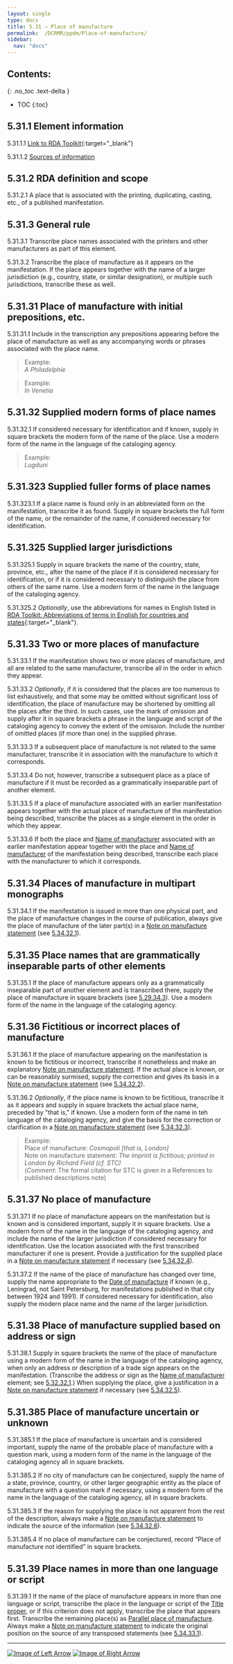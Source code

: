 ```yaml
---
layout: single
type: docs
title: 5.31 — Place of manufacture
permalink:  /DCRMR/ppdm/Place-of-manufacture/
sidebar:
  nav: "docs"
---
```


## Contents:
{: .no_toc .text-delta }

- TOC
{:toc}

## 5.31.1 Element information

<a name="5.31.1.1">5.31.1.1</a> [Link to RDA Toolkit](https://beta.rdatoolkit.org/Content/Index?externalId=en-US_ala-d9676281-26fe-3751-ae5a-d45689d80171){:target="_blank"}

<a name="5.31.1.2">5.31.1.2</a> [Sources of information](/DCRMR/ppdm/#5011-sources-of-information)

## 5.31.2 RDA definition and scope

<a name="5.31.2.1">5.31.2.1</a> A place that is associated with the printing, duplicating, casting, etc., of a published manifestation.

## 5.31.3 General rule

<a name="5.31.3.1">5.31.3.1</a> Transcribe place names associated with the printers and other manufacturers as part of this element.

<a name="5.31.3.2">5.31.3.2</a> Transcribe the place of manufacture as it appears on the manifestation. If the place appears together with the name of a larger jurisdiction (e.g., country, state, or similar designation), or multiple such jurisdictions, transcribe these as well.

## 5.31.31 Place of manufacture with initial prepositions, etc.

<a name="5.31.31.1">5.31.31.1</a> Include in the transcription any prepositions appearing before the place of manufacture as well as any accompanying words or phrases associated with the place name.

>Example:  
><CITE>A Philadelphie</CITE>

>Example:  
><CITE>In Venetia</CITE>

## 5.31.32 Supplied modern forms of place names

<a name="5.31.32.1">5.31.32.1</a> If considered necessary for identification and if known, supply in square brackets the modern form of the name of the place. Use a modern form of the name in the language of the cataloging agency.

>Example:  
><CITE>Lugduni</CITE>

## 5.31.323 Supplied fuller forms of place names 

<a name="5.31.323.1">5.31.323.1</a>  If a place name is found only in an abbreviated form on the manifestation, transcribe it as found. Supply in square brackets the full form of the name, or the remainder of the name, if considered necessary for identification.

## 5.31.325 Supplied larger jurisdictions

<a name="5.31.325.1">5.31.325.1</a> Supply in square brackets the name of the country, state, province, etc., after the name of the place if it is considered necessary for identification, or if it is considered necessary to distinguish the place from others of the same name. Use a modern form of the name in the language of the cataloging agency. 

<a name="5.31.325.2">5.31.325.2</a> *Optionally*, use the abbreviations for names in English listed in [RDA Toolkit: Abbreviations of terms in English for countries and states](https://beta.rdatoolkit.org/Resource/Index?externalId=en-US_ala-d2830026-0cec-3123-ab3c-9214bdada254){:target="_blank"}. 

## 5.31.33 Two or more places of manufacture

<a name="5.31.33.1">5.31.33.1</a> If the manifestation shows two or more places of manufacture, and all are related to the same manufacturer, transcribe all in the order in which they appear.

<a name="5.31.33.2">5.31.33.2</a> *Optionally*, if it is considered that the places are too numerous to list exhaustively, and that some may be omitted without significant loss of identification, the place of manufacture may be shortened by omitting all the places after the third. In such cases, use the mark of omission and supply after it in square brackets a phrase in the language and script of the cataloging agency to convey the extent of the omission. Include the number of omitted places (if more than one) in the supplied phrase.

<a name="5.31.33.3">5.31.33.3</a> If a subsequent place of manufacture is not related to the same manufacturer, transcribe it in association with the manufacture to which it corresponds.

<a name="5.31.33.4">5.31.33.4</a> Do not, however, transcribe a subsequent place as a place of manufacture if it must be recorded as a grammatically inseparable part of another element.

<a name="5.31.33.5">5.31.33.5</a> If a place of manufacture associated with an earlier manifestation appears together with the actual place of manufacture of the manifestation being described, transcribe the places as a single element in the order in which they appear.

<a name="5.31.33.6">5.31.33.6</a> If both the place and [Name of manufacturer](/DCRMR/ppdm/Name-of-manufacturer/) associated with an earlier manifestation appear together with the place and [Name of manufacturer](/DCRMR/ppdm/Name-of-manufacturer/) of the manifestation being described, transcribe each place with the manufacturer to which it corresponds.

## 5.31.34 Places of manufacture in multipart monographs

<a name="5.31.34.1">5.31.34.1</a> If the manifestation is issued in more than one physical part, and the place of manufacture changes in the course of publication, always give the place of manufacture of the later part(s) in a [Note on manufacture statement](/DCRMR/ppdm/Note-on-manufacture-statement/) (see [5.34.32.1](/DCRMR/ppdm/Note-on-manufacture-statement/#5.34.32.1)).

## 5.31.35 Place names that are grammatically inseparable parts of other elements 

<a name="5.31.35.1">5.31.35.1</a> If the place of manufacture appears only as a grammatically inseparable part of another element and is transcribed there, supply the place of manufacture in square brackets (see [5.29.34.3](/DCRMR/ppdm/Manufacture-statement/#5.29.34.3)). Use a modern form of the name in the language of the cataloging agency.

## 5.31.36 Fictitious or incorrect places of manufacture

<a name="5.31.36.1">5.31.36.1</a> If the place of manufacture appearing on the manifestation is known to be fictitious or incorrect, transcribe it nonetheless and make an explanatory [Note on manufacture statement](/DCRMR/ppdm/Note-on-manufacture-statement/). If the actual place is known, or can be reasonably surmised, supply the correction and gives its basis in a [Note on manufacture statement](/DCRMR/ppdm/Note-on-manufacture-statement/) (see [5.34.32.2](/DCRMR/ppdm/Note-on-manufacture-statement/#5.34.32.2)).

<a name="5.31.36.2">5.31.36.2</a> *Optionally*, if the place name is known to be fictitious, transcribe it as it appears and supply in square brackets the actual place name, preceded by "that is," if known. Use a modern form of the name in teh language of the cataloging agency, and give the basis for the correction or clarification in a [Note on manufacture statement](/DCRMR/ppdm/Note-on-manufacture-statement/) (see [5.34.32.3](/DCRMR/ppdm/Note-on-manufacture-statement/#5.34.32.3)).

>Example:  
>Place of manufacture: <CITE>Cosmopoli [that is, London]</CITE>  
>Note on manufacture statement: <CITE>The imprint is fictitious; printed in London by Richard Field (cf. STC)</CITE>  
>(*Comment*: The formal citation for STC  is given in a References to published descriptions note)

## 5.31.37 No place of manufacture

<a name="5.31.37.1">5.31.37.1</a> If no place of manufacture appears on the manifestation but is known and is considered important, supply it in square brackets. Use a modern form of the name in the language of the cataloging agency, and include the name of the larger jurisdiction if considered necessary for identification. Use the location associated with the first transcribed manufacturer if one is present. Provide a justification for the supplied place in a [Note on manufacture statement](/DCRMR/ppdm/Note-on-manufacture-statement/) if necessary (see [5.34.32.4](/DCRMR/ppdm/Note-on-manufacture-statement/#5.34.32.4)).

<a name="5.31.37.2">5.31.37.2</a> If the name of the place of manufacture has changed over time, supply the name appropriate to the [Date of manufacture](/DCRMR/ppdm/Date-of-manufacture/) if known (e.g., Leningrad, not Saint Petersburg, for manifestations published in that city between 1924 and 1991). If considered necessary for identification, also supply the modern place name and the name of the larger jurisdiction.

## 5.31.38 Place of manufacture supplied based on address or sign

<a name="5.31.38.1">5.31.38.1</a> Supply in square brackets the name of the place of manufacture using a modern form of the name in the language of the cataloging agency, when only an address or description of a trade sign appears on the manifestation. (Transcribe the address or sign as the [Name of manufacturer](/DCRMR/ppdm/Name-of-manufacturer/) element; see [5.32.32.1](/DCRMR/ppdm/Name-of-manufacturer/#5.32.32.1).) When supplying the place, give a justification in a [Note on manufacture statement](/DCRMR/ppdm/Note-on-manufacture-statement/) if necessary (see [5.34.32.5](/DCRMR/ppdm/Note-on-manufacture-statement/#5.34.32.5)).

## 5.31.385 Place of manufacture uncertain or unknown

<a name="5.31.385.1">5.31.385.1</a> If the place of manufacture is uncertain and is considered important, supply the name of the probable place of manufacture with a question mark, using a modern form of the name in the language of the cataloging agency all in square brackets.

<a name="5.31.385.2">5.31.385.2</a> If no city of manufacture can be conjectured, supply the name of a state, province, country, or other larger geographic entity as the place of manufacture with a question mark if necessary, using a modern form of the name in the language of the cataloging agency, all in square brackets.

<a name="5.31.385.3">5.31.385.3</a> If the reason for supplying the place is not apparent from the rest of the description, always make a [Note on manufacture statement](/DCRMR/ppdm/Note-on-manufacture-statement/) to indicate the source of the information (see [5.34.32.6](/DCRMR/ppdm/Note-on-manufacture-statement/#5.34.32.6)). 

<a name="5.31.385.4">5.31.385.4</a> If no place of manufacture can be conjectured, record “Place of manufacture not identified” in square brackets.

## 5.31.39 Place names in more than one language or script

<a name="5.31.39.1">5.31.39.1</a>  If the name of the place of manufacture appears in more than one language or script, transcribe the place in the language or script of the [Title proper](/DCRMR/title/Title-proper/), or if this criterion does not apply, transcribe the place that appears first. Transcribe the remaining place(s) as [Parallel place of manufacture](/DCRMR/ppdm/Parallel-place-of-manufacture/). Always make a [Note on manufacture statement](/DCRMR/ppdm/Note-on-manufacture-statement) to indicate the original position on the source of any transposed statements (see [5.34.33.1](/DCRMR/ppdm/Note-on-manufacture-statement/#5.34.33.1)).

---

[![Image of Left Arrow](https://rbms-bsc.github.io/DCRMR/assets/pictures/navigation/Arrow_Left.png "5.29 — Manufacture statement")](/DCRMR/ppdm/Manufacture-statement/) [![Image of Right Arrow](https://rbms-bsc.github.io/DCRMR/assets/pictures/navigation/Arrow_Right.png "5.315 — Parallel place of manufacture")](/DCRMR/ppdm/Parallel-place-of-manufacture/)

